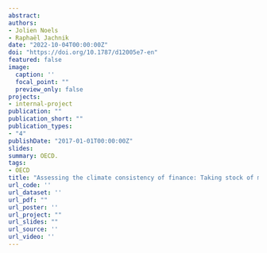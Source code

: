 ```yaml
---
abstract: 
authors:
- Jolien Noels
- Raphaël Jachnik
date: "2022-10-04T00:00:00Z"
doi: "https://doi.org/10.1787/d12005e7-en"
featured: false
image:
  caption: ''
  focal_point: ""
  preview_only: false
projects:
- internal-project
publication: ""
publication_short: ""
publication_types:
- "4"
publishDate: "2017-01-01T00:00:00Z"
slides: 
summary: OECD.
tags:
- OECD
title: "Assessing the climate consistency of finance: Taking stock of methodologies and their links to climate mitigation policy objectives"
url_code: ''
url_dataset: ''
url_pdf: ""
url_poster: ''
url_project: ""
url_slides: ""
url_source: ''
url_video: ''
---
```

